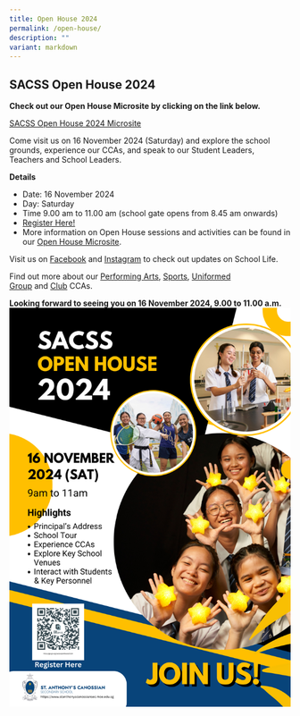 ```yaml
---
title: Open House 2024
permalink: /open-house/
description: ""
variant: markdown
---
```

SACSS Open House 2024
---------------------

**Check out our Open House Microsite by clicking on the link below.**

[SACSS Open House 2024 Microsite](https://sites.google.com/moe.edu.sg/sacssopenhouse2024/home)

Come visit us on 16 November 2024 (Saturday) and explore the school grounds, experience our CCAs, and speak to our Student Leaders, Teachers and School Leaders.

**Details**

*   Date: 16 November 2024
*   Day: Saturday
*   Time 9.00 am to 11.00 am (school gate opens from 8.45 am onwards)
*   [Register Here!](https://go.gov.sg/register-sacssopenhouse2024)
*   More information on Open House sessions and activities can be found in our [Open House Microsite](https://sites.google.com/moe.edu.sg/sacssopenhouse2024/home).

Visit us on [Facebook](https://www.facebook.com/SACSSOfficial) and [Instagram](https://www.instagram.com/stanthonyscanossiansec/) to check out updates on School Life.

Find out more about our [Performing Arts](/canossian-life/Performing-Arts-Niche/performing-arts-ccas/), [Sports](/canossian-life/Sports-CCAs/sports-clubs-uniform-group-ccas/), [Uniformed Group](/canossian-life/Clubs-and-Uniform-Group-CCAs/) and [Club](/canossian-life/Clubs-and-Uniform-Group-CCAs/) CCAs.

**Looking forward to seeing you on 16 November 2024, 9.00 to 11.00 a.m.**
![](/images/Open_House_2024_Poster.png)